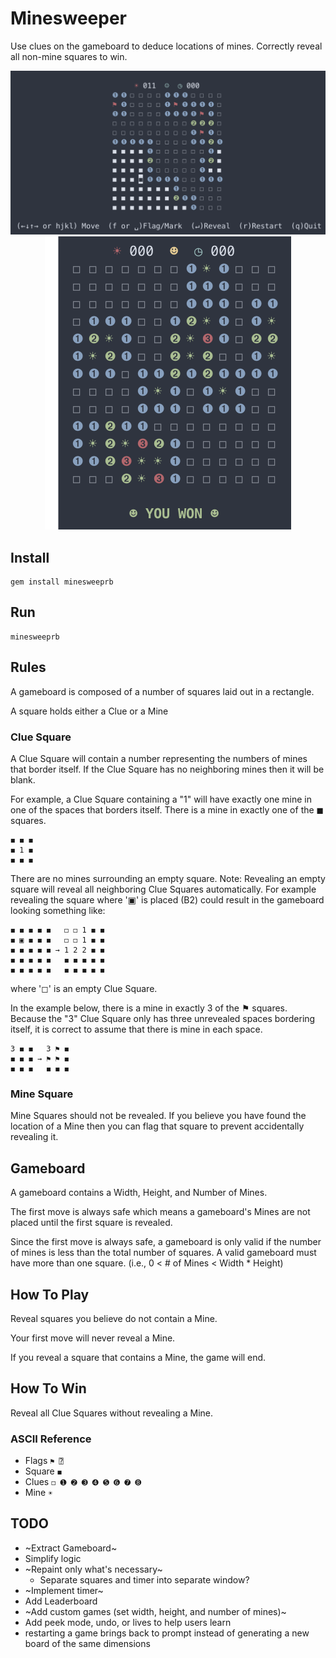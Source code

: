# Minesweeper

Use clues on the gameboard to deduce locations of mines. Correctly reveal all non-mine squares to win.

<p align="center">
  <img src="screenshots/play.png" width="940" />
  <img src="screenshots/win.png" width="394" />
</p>

## Install

```
gem install minesweeprb
```

## Run

```
minesweeprb
```

## Rules
A gameboard is composed of a number of squares laid out in a rectangle. 

A square holds either a Clue or a Mine

### Clue Square
A Clue Square will contain a number representing the numbers of mines that border itself. If the Clue Square has no neighboring mines then it will be blank.

For example, a Clue Square containing a "1" will have exactly one mine in one of the spaces that borders itself.
There is a mine in exactly one of the ◼ squares.
```
◼ ◼ ◼
◼ 1 ◼
◼ ◼ ◼
```

There are no mines surrounding an empty square. Note: Revealing an empty square will reveal all neighboring Clue Squares automatically. For example revealing the square where '▣' is placed (B2) could result in the gameboard looking something like:
```
◼ ◼ ◼ ◼ ◼   ◻ ◻ 1 ◼ ◼
◼ ▣ ◼ ◼ ◼   ◻ ◻ 1 ◼ ◼
◼ ◼ ◼ ◼ ◼ → 1 2 2 ◼ ◼
◼ ◼ ◼ ◼ ◼   ◼ ◼ ◼ ◼ ◼
◼ ◼ ◼ ◼ ◼   ◼ ◼ ◼ ◼ ◼
```
where '◻' is an empty Clue Square.

In the example below, there is a mine in exactly 3 of the ⚑ squares. Because the "3" Clue Square only has three unrevealed spaces bordering itself, it is correct to assume that there is mine in each space.
```
3 ◼ ◼   3 ⚑ ◼
◼ ◼ ◼ → ⚑ ⚑ ◼
◼ ◼ ◼   ◼ ◼ ◼
```

### Mine Square
Mine Squares should not be revealed. If you believe you have found the location of a Mine then you can flag that square to prevent accidentally revealing it.

## Gameboard
A gameboard contains a Width, Height, and Number of Mines.

The first move is always safe which means a gameboard's Mines are not placed until the first square is revealed.

Since the first move is always safe, a gameboard is only valid if the number of mines is less than the total number of squares. A valid gameboard must have more than one square. (i.e., 0 < # of Mines < Width * Height)

## How To Play
Reveal squares you believe do not contain a Mine.

Your first move will never reveal a Mine.

If you reveal a square that contains a Mine, the game will end.

## How To Win
Reveal all Clue Squares without revealing a Mine.

### ASCII Reference
* Flags `⚑ ⍰`
* Square `◼`
* Clues `◻ ➊ ➋ ➌ ➍ ➎ ➏ ➐ ➑`
* Mine `☀`


## TODO
* ~Extract Gameboard~
* Simplify logic
* ~Repaint only what's necessary~
  * Separate squares and timer into separate window?
* ~Implement timer~
* Add Leaderboard
* ~Add custom games (set width, height, and number of mines)~
* Add peek mode, undo, or lives to help users learn
* restarting a game brings back to prompt instead of generating a new board of the same dimensions
